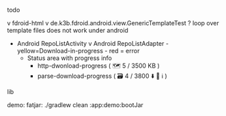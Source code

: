 todo

v fdroid-html v de.k3b.fdroid.android.view.GenericTemplateTest ? loop over template files does not
work under android

- Android RepoListActivity v Android RepoListAdapter - yellow=Download-in-progress - red = error
    - Status area with progress info
        - http-dwonload-progress ( 🗺 5 / 3500 KB )
        - parse-download-progress ( 🗃 4 / 3800 ⬇ 🏬 ℹ )

lib

demo:
fatjar: ./gradlew clean :app:demo:bootJar


